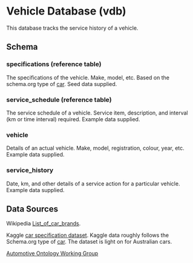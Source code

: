 # Vehicle Database (vdb)

This database tracks the service history of a vehicle.

## Schema

### specifications (reference table)

The specifications of the vehicle. Make, model, etc. Based on the schema.org type of [car](https://schema.org/Car). Seed data supplied.

### service_schedule (reference table)

The service schedule of a vehicle. Service item, description, and interval (km or time interval) required. Example data supplied.

### vehicle

Details of an actual vehicle. Make, model, registration, colour, year, etc. Example data supplied.

### service_history

Date, km, and other details of a service action for a particular vehicle. Example data supplied.

## Data Sources

Wikipedia [List_of_car_brands](https://en.wikipedia.org/wiki/List_of_car_brands).

Kaggle [car specification dataset](https://www.kaggle.com/datasets/jahaidulislam/car-specification-dataset-1945-2020/data). Kaggle data roughly follows the Schema.org type of [car](https://schema.org/Car). The dataset is light on for Australian cars.

[Automotive Ontology Working Group](http://www.automotive-ontology.org/)